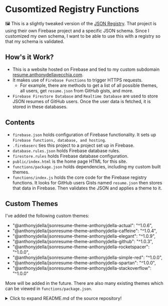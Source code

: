 # Cusomtized Registry Functions

🖼️ This is a slightly tweaked version of the [JSON Registry](https://github.com/jsonresume/registry-functions). That project is using their own Firebase project and a specific JSON schema. Since I customized my own schema, I want to be able to use this with a registry so that my schema is validated.

## How's it Work?
* This is a website hosted on Firebase and tied to my custom subdomain [resume.anthonydellavecchia.com](https://resume.anthonydellavecchia.com). 
* It makes use of `Firebase Functions` to trigger HTTPS requests.
  * For example, there are methods to get a list of all possible themes, all users, get `resume.json` from GitHub gists, and more.
* `Firebase Firestore Database` and `Realtime Database` are used to store JSON resumes of GitHub users. Once the user data is fetched, it is stored in these databases.

## Contents

* `firebase.json` holds configuration of Firebase functionality. It sets up `Firebase functions, database, and hosting`.
* `.firebaserc` ties this project to a project set up in Firebase.
* `database.rules.json` holds Firebase database rules.
* `firestore.rules` holds Firebase database configuration.
* `public/index.html` is the home page HTML for this site.
* `functions/package.json` holds dependencies, including my custom built themes.
* `functions/index.js` holds the core code for the Firebase registry functions. It looks for GitHub users Gists named `resume.json` then stores that data in Firebase. Then validates the JSON and applies a theme to it.

## Custom Themes

I've added the following custom themes:
* "@anthonyjdella/jsonresume-theme-anthonyjdella-actual": "^1.0.6",
* "@anthonyjdella/jsonresume-theme-anthonyjdella-caffeine": "^1.0.4",
* "@anthonyjdella/jsonresume-theme-anthonyjdella-elegant": "^1.0.9",
* "@anthonyjdella/jsonresume-theme-anthonyjdella-github": "^1.0.3",
* "@anthonyjdella/jsonresume-theme-anthonyjdella-rocketspacer": "^1.0.0",
* "@anthonyjdella/jsonresume-theme-anthonyjdella-simple-red": "^1.0.0",
* "@anthonyjdella/jsonresume-theme-anthonyjdella-spartan": "^1.0.0",
* "@anthonyjdella/jsonresume-theme-anthonyjdella-stackoverflow": "^1.0.0"

More will be added in the future. There are also many existing themes which can be viewed in `functions/package.json`.

<details>
  <summary>Click to expand README.md of the source repository!</summary>

# Registry Functions 

This repository is responsible for our free community hosting. 

It currently runs on Firebase. 

</details>
